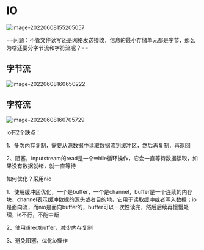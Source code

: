 # IO

![image-20220608155205057](C:\Users\wangyh\AppData\Roaming\Typora\typora-user-images\image-20220608155205057.png)

==问题：不管文件读写还是网络发送接收，信息的最小存储单元都是字节，那么为啥还要分字节流和字符流呢？==

## 字节流

![image-20220608160650222](C:\Users\wangyh\AppData\Roaming\Typora\typora-user-images\image-20220608160650222.png)

## 字符流

![image-20220608160705729](C:\Users\wangyh\AppData\Roaming\Typora\typora-user-images\image-20220608160705729.png)

io有2个缺点：

1、多次内存复制，需要从源数据中读取数据流到缓冲区，然后再复制，再返回

2、阻塞，inputstream的read是一个while循环操作，它会一直等待数据读取，如果没有数据就绪，就一直等待

如何优化？采用nio

1、使用缓冲区优化，一个是buffer，一个是channel，buffer是一个连续的内存块，channel表示缓冲数据的源头或者目的地，它用于读取缓冲或者写入数据；io是面向流，而nio是面向buffer的，buffer可以一次性读完，然后后续再慢慢处理，io不行，不能中断

2、使用directbuffer，减少内存复制

3、避免阻塞，优化io操作
